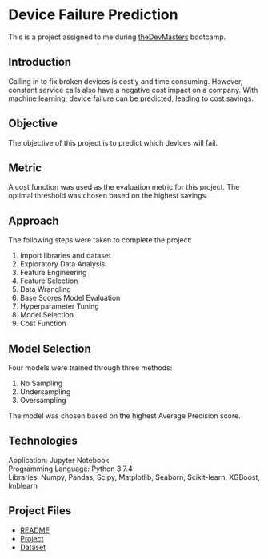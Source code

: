 # Device Failure Prediction
This is a project assigned to me during [theDevMasters](https://www.thedevmasters.com) bootcamp.<br> 

## Introduction
Calling in to fix broken devices is costly and time consuming. However, constant service calls also have a negative cost impact on a company. With machine learning, device failure can be predicted, leading to cost savings.

## Objective
The objective of this project is to predict which devices will fail.

## Metric 
A cost function was used as the evaluation metric for this project. The optimal threshold was chosen based on the highest savings.

## Approach
The following steps were taken to complete the project:
1. Import libraries and dataset
3. Exploratory Data Analysis
4. Feature Engineering
5. Feature Selection
6. Data Wrangling
7. Base Scores Model Evaluation
8. Hyperparameter Tuning
9. Model Selection
10. Cost Function

## Model Selection
Four models were trained through three methods:
1. No Sampling
2. Undersampling
3. Oversampling

The model was chosen based on the highest Average Precision score.



## Technologies
Application: Jupyter Notebook<br>
Programming Language: Python 3.7.4<br>
Libraries: Numpy, Pandas, Scipy, Matplotlib, Seaborn, Scikit-learn, XGBoost, Imblearn<br>

## Project Files
* [README](https://github.com/Ericjung008/Device-Failure/blob/master/README.md)
* [Project]()
* [Dataset](https://github.com/Ericjung008/Device-Failure/blob/master/failures.csv)
